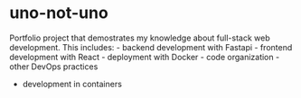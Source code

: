 # uno-not-uno
Portfolio project that demostrates my knowledge about full-stack web development. This includes:
    - backend development with Fastapi
    - frontend development with React
    - deployment with Docker
    - code organization
    - other DevOps practices

- development in containers


